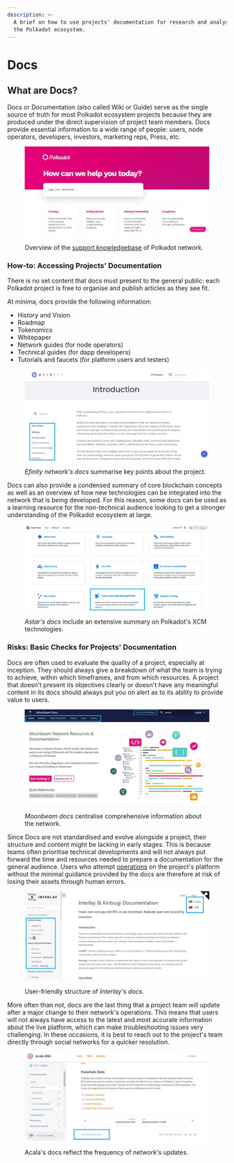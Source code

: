 ```yaml
---
description: >-
  A brief on how to use projects' documentation for research and analyses within
  the Polkadot ecosystem.
---
```


# Docs

## What are Docs?

Docs or Documentation (also called Wiki or Guide) serve as the single source of truth for most Polkadot ecosystem projects because they are produced under the direct supervision of project team members. Docs provide essential information to a wide range of people: users, node operators, developers, investors, marketing reps, Press, etc.

<figure><img src="../../.gitbook/assets/S_DPolkadot.JPG" alt="The support page of Polkadot network where users can get answers to their queries."><figcaption><p>Overview of the <a href="https://support.polkadot.network/support/home">support knowledgebase</a> of Polkadot network.</p></figcaption></figure>



### How-to: Accessing Projects' Documentation

There is no set content that docs must present to the general public: each Polkadot project is free to organise and publish articles as they see fit.&#x20;

At minima, docs provide the following information:

* History and Vision
* Roadmap
* Tokenomics
* Whitepaper
* Network guides (for node operators)
* Technical guides (for dapp developers)
* Tutorials and faucets (for platform users and testers)

<figure><img src="../../.gitbook/assets/S_DEfinity.JPG" alt="A documentation page introducing users to Efinity Network."><figcaption><p><em>Efinity network's docs</em> summarise key points about the project.</p></figcaption></figure>

Docs can also provide a condensed summary of core blockchain concepts as well as an overview of how new technologies can be integrated into the network that is being developed. For this reason, some docs can be used as a learning resource for the non-technical audience looking to get a stronger understanding of the Polkadot ecosystem at large.&#x20;

<figure><img src="../../.gitbook/assets/S_DAstar.JPG" alt="A content page from Astar network&#x27;s docs."><figcaption><p><em>Astar's docs</em> include an extensive summary on Polkadot's XCM technologies.</p></figcaption></figure>



### Risks: Basic Checks for Projects' Documentation

Docs are often used to evaluate the quality of a project, especially at inception. They should always give a breakdown of what the team is trying to achieve, within which timeframes, and from which resources. A project that doesn't present its objectives clearly or doesn't have any meaningful content in its docs should always put you on alert as to its ability to provide value to users.

<figure><img src="../../.gitbook/assets/S_DMoonbeam.JPG" alt="The homepage of Moonbeam&#x27;s docs where users can get information about the technologies and platforms.."><figcaption><p><em>Moonbeam docs</em> centralise comprehensive information about the network.</p></figcaption></figure>

Since Docs are not standardised and evolve alongside a project, their structure and content might be lacking in early stages. This is because teams often prioritise technical developments and will not always put forward the time and resources needed to prepare a documentation for the general audience. Users who attempt [operations](https://dot-alert.gitbook.io/dot.alert/content/3.operations) on the project's platform without the minimal guidance provided by the docs are therefore at risk of losing their assets through human errors.

<figure><img src="../../.gitbook/assets/S_DInterlay.JPG" alt="A page of Interlay’s documentation with an introduction to the network."><figcaption><p>User-friendly structure of <em>Interlay's docs</em>.</p></figcaption></figure>

More often than not, docs are the last thing that a project team will update after a major change to their network's operations. This means that users will not always have access to the latest and most accurate information about the live platform, which can make troubleshooting issues very challenging. In these occasions, it is best to reach out to the project's team directly through social networks for a quicker resolution.

<figure><img src="../../.gitbook/assets/S_DAcala.JPG" alt="A page of Acala network’s documentation indicating its self-sustainability as a parachain."><figcaption><p> Acala's docs reflect the frequency of network's updates.</p></figcaption></figure>

